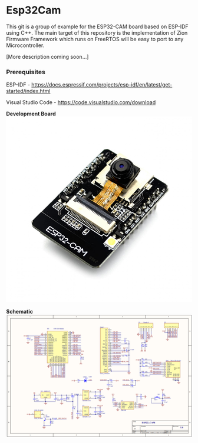 # Esp32Cam
This git is a group of example for the ESP32-CAM board based on ESP-IDF using C++. The main target of this repository is the implementation of Zion Firmware Framework which runs on FreeRTOS will be easy to port to any Microcontroller.

[More description coming soon...]


### Prerequisites

ESP-IDF - https://docs.espressif.com/projects/esp-idf/en/latest/get-started/index.html

Visual Studio Code - https://code.visualstudio.com/download


**Development Board**
![](Documentation/ESP32CAM.jpg)

**Schematic**
![](Documentation/ESP32-Cam%20Schematic.png)

